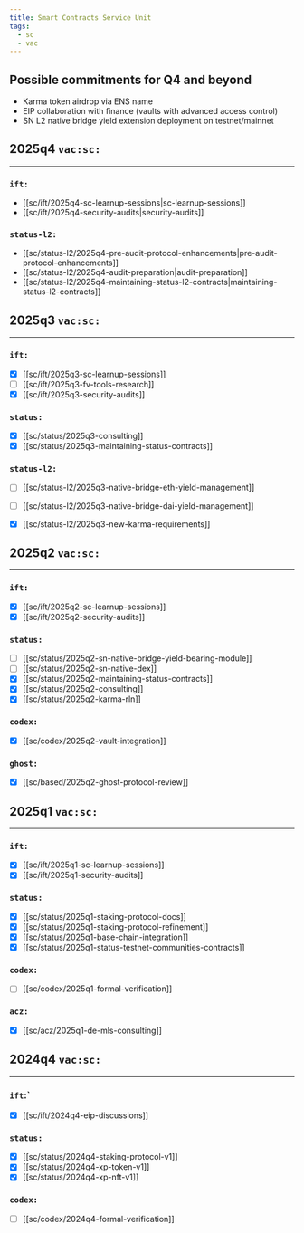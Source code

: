 ```yaml
---
title: Smart Contracts Service Unit
tags:
  - sc
  - vac
---
```



## Possible commitments for Q4 and beyond

- Karma token airdrop via ENS name
- EIP collaboration with finance (vaults with advanced access control)
- SN L2 native bridge yield extension deployment on testnet/mainnet


## 2025q4 `vac:sc:`
---

### `ift:`

* [[sc/ift/2025q4-sc-learnup-sessions|sc-learnup-sessions]]
* [[sc/ift/2025q4-security-audits|security-audits]]

### `status-l2:`

* [[sc/status-l2/2025q4-pre-audit-protocol-enhancements|pre-audit-protocol-enhancements]]
* [[sc/status-l2/2025q4-audit-preparation|audit-preparation]]
* [[sc/status-l2/2025q4-maintaining-status-l2-contracts|maintaining-status-l2-contracts]]


## 2025q3 `vac:sc:`
---

### `ift:`

- [x] [[sc/ift/2025q3-sc-learnup-sessions]]
- [ ] [[sc/ift/2025q3-fv-tools-research]]
- [x] [[sc/ift/2025q3-security-audits]]

### `status:`

- [x] [[sc/status/2025q3-consulting]]
- [x] [[sc/status/2025q3-maintaining-status-contracts]]

### `status-l2:`

- [ ] [[sc/status-l2/2025q3-native-bridge-eth-yield-management]]
- [ ] [[sc/status-l2/2025q3-native-bridge-dai-yield-management]]
- [x] [[sc/status-l2/2025q3-new-karma-requirements]]


## 2025q2 `vac:sc:`
---

### `ift:`

- [x] [[sc/ift/2025q2-sc-learnup-sessions]]
- [x] [[sc/ift/2025q2-security-audits]]

### `status:`

- [ ] [[sc/status/2025q2-sn-native-bridge-yield-bearing-module]]
- [ ] [[sc/status/2025q2-sn-native-dex]]
- [x] [[sc/status/2025q2-maintaining-status-contracts]]
- [x] [[sc/status/2025q2-consulting]]
- [x] [[sc/status/2025q2-karma-rln]]

### `codex:`

- [x] [[sc/codex/2025q2-vault-integration]]

### `ghost:`
- [x] [[sc/based/2025q2-ghost-protocol-review]]


## 2025q1 `vac:sc:`
---

### `ift:`
- [x] [[sc/ift/2025q1-sc-learnup-sessions]]
- [x] [[sc/ift/2025q1-security-audits]]

### `status:`
- [x] [[sc/status/2025q1-staking-protocol-docs]]
- [x] [[sc/status/2025q1-staking-protocol-refinement]]
- [x] [[sc/status/2025q1-base-chain-integration]]
- [x] [[sc/status/2025q1-status-testnet-communities-contracts]]

### `codex:`

- [ ] [[sc/codex/2025q1-formal-verification]]

### `acz:`
- [x] [[sc/acz/2025q1-de-mls-consulting]]


## 2024q4 `vac:sc:`
---

### `ift`:`
- [x] [[sc/ift/2024q4-eip-discussions]]


### `status:`
- [x] [[sc/status/2024q4-staking-protocol-v1]]
- [x] [[sc/status/2024q4-xp-token-v1]]
- [x] [[sc/status/2024q4-xp-nft-v1]]

### `codex:`

- [ ] [[sc/codex/2024q4-formal-verification]]
